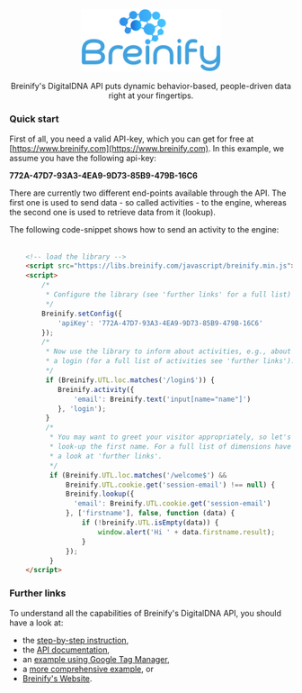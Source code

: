 <p align="center">
  <img src="https://raw.githubusercontent.com/Breinify/brein-api-library-javascript-browser/master/documentation/img/logo.png" alt="Breinify API JavaScript Library" width="250">
</p>

<p align="center">
Breinify's DigitalDNA API puts dynamic behavior-based, people-driven data right at your fingertips.
</p>

### Quick start
First of all, you need a valid API-key, which you can get for free at [https://www.breinify.com](https://www.breinify.com). In this example, we assume you have the following api-key:

**772A-47D7-93A3-4EA9-9D73-85B9-479B-16C6**

There are currently two different end-points available through the API. The first one is used to send data - so called activities - to the engine, whereas the second one is used to retrieve data from it (lookup).

The following code-snippet shows how to send an activity to the engine:

```html

    <!-- load the library -->
    <script src="https://libs.breinify.com/javascript/breinify.min.js"></script>
    <script>
        /*
         * Configure the library (see 'further links' for a full list)
         */
        Breinify.setConfig({
            'apiKey': '772A-47D7-93A3-4EA9-9D73-85B9-479B-16C6'
        });
        /*
         * Now use the library to inform about activities, e.g., about
         * a login (for a full list of activities see 'further links').
         */
         if (Breinify.UTL.loc.matches('/login$')) {
            Breinify.activity({
                'email': Breinify.text('input[name="name"]')
            }, 'login');
         }
         /*
          * You may want to greet your visitor appropriately, so let's
          * look-up the first name. For a full list of dimensions have
          * a look at 'further links'.
          */
          if (Breinify.UTL.loc.matches('/welcome$') &&
              Breinify.UTL.cookie.get('session-email') !== null) {
              Breinify.lookup({
                'email': Breinify.UTL.cookie.get('session-email')
              }, ['firstname'], false, function (data) {
                  if (!breinify.UTL.isEmpty(data)) {
                      window.alert('Hi ' + data.firstname.result);
                  }
              });
          }
    </script>
```

### Further links
To understand all the capabilities of Breinify's DigitalDNA API, you should have a look at:

* the [step-by-step instruction](documentation/step-by-step.md),
* the [API documentation](documentation/api.md),
* an [example using Google Tag Manager](documentation/example-google-tag-manager.md),
* a [more comprehensive example](documentation/example-comprehensive.md), or
* [Breinify's Website](https://www.breinify.com).